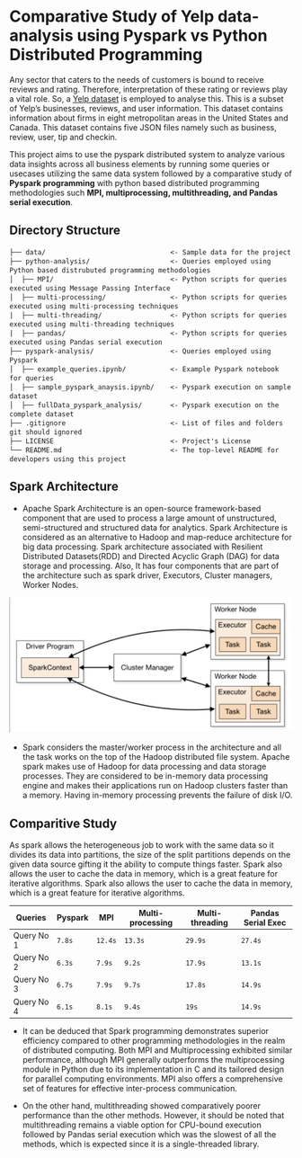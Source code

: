 # Comparative Study of Yelp data-analysis using Pyspark vs Python Distributed Programming 

Any sector that caters to the needs of customers is bound to receive reviews and rating. Therefore, interpretation of these rating or reviews play a vital role. So, a [Yelp dataset](https://www.kaggle.com/datasets/yelp-dataset/yelp-dataset) is employed to analyse this. This is a subset of Yelp’s businesses, reviews, and user information. This dataset contains information about firms in eight metropolitan areas in the United States and Canada. This dataset contains five JSON files namely such as business, review, user, tip and checkin. 

This project aims to use the pyspark distributed system to analyze various data insights across all business elements by running some queries or usecases utilizing the same data system followed by a comparative study of **Pyspark programming** with python based distributed programming methodologies such **MPI, multiprocessing, multithreading, and Pandas serial execution**.

## Directory Structure

```
├── data/                               <- Sample data for the project
├── python-analysis/                    <- Queries employed using Python based distrubuted programming methodologies
│  ├── MPI/                             <- Python scripts for queries executed using Message Passing Interface
│  ├── multi-processing/                <- Python scripts for queries executed using multi-processing techniques
|  ├── multi-threading/                 <- Python scripts for queries executed using multi-threading techniques
|  ├── pandas/                          <- Python scripts for queries executed using Pandas serial execution
├── pyspark-analysis/                   <- Queries employed using Pyspark 
│  ├── example_queries.ipynb/           <- Example Pyspark notebook for queries 
│  ├── sample_pyspark_anaysis.ipynb/    <- Pyspark execution on sample dataset
│  ├── fullData_pyspark_analysis/       <- Pyspark execution on the complete dataset
├── .gitignore                          <- List of files and folders git should ignored
├── LICENSE                             <- Project's License    
└── README.md                           <- The top-level README for developers using this project
```

## Spark Architecture

- Apache Spark Architecture is an open-source framework-based component that are used to process a large amount of unstructured, semi-structured and structured data for analytics. Spark Architecture is considered as an alternative to Hadoop and map-reduce architecture for big data processing. Spark architecture associated with Resilient Distributed Datasets(RDD) and Directed Acyclic Graph (DAG) for data storage and processing. Also, It has four components that are part of the architecture such as spark driver, Executors, Cluster managers, Worker Nodes.

![spark-architecture](figures/spark-architecture.png)

- Spark considers the master/worker process in the architecture and all the task works on the top of the Hadoop distributed file system. Apache spark makes use of Hadoop for data processing and data storage processes. They are considered to be in-memory data processing engine and makes their applications run on Hadoop clusters faster than a memory. Having in-memory processing prevents the failure of disk I/O.

## Comparitive Study

As spark allows the heterogeneous job to work with the same data so it divides its data into partitions, the size of the split partitions depends on the given data source gifting it the ability to compute things faster. Spark also allows the user to cache the data in memory, which is a great feature for iterative algorithms. Spark also allows the user to cache the data in memory, which is a great feature for iterative algorithms. 

|   Queries   | Pyspark  |    MPI     |  Multi-processing | Multi-threading | Pandas Serial Exec |
|-------------|----------|------------|-------------------|-----------------|--------------------|
| Query No 1  | `7.8s`   |   `12.4s`  |      `13.3s`      |    `29.9s`      |     `27.4s`        |
| Query No 2  | `6.3s`   |   `7.9s`   |      `9.2s`       |    `17.9s`      |     `13.1s`        |
| Query No 3  | `6.7s`   |   `7.9s`   |      `9.7s`       |    `17.8s`      |     `14.9s`        |
| Query No 4  | `6.1s`   |   `8.1s`   |      `9.4s`       |    `19s`        |     `14.9s`        |

- It can be deduced that Spark programming demonstrates superior efficiency compared to other programming methodologies in the realm of distributed computing. Both MPI and Multiprocessing exhibited similar performance, although MPI generally outperforms the multiprocessing module in Python due to its implementation in C and its tailored design for parallel computing environments. MPI also offers a comprehensive set of features for effective inter-process communication.
  
- On the other hand, multithreading showed comparatively poorer performance than the other methods. However, it should be noted that multithreading remains a viable option for CPU-bound execution followed by Pandas serial execution which was the slowest of all the methods, which is expected since it is a single-threaded library.
